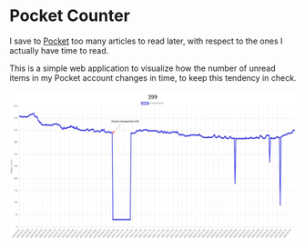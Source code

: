 # Pocket Counter

I save to [Pocket][pocket] too many articles to read later,
with respect to the ones I actually have time to read.

This is a simple web application to visualize how the number of unread
items in my Pocket account changes in time, to keep this tendency in check.

![Screenshot of Pocket Counter](pocket-counter-screenshot.jpg)

 [pocket]: https://getpocket.com/